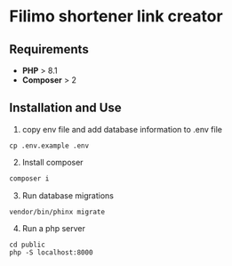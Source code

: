# Filimo shortener link creator

## Requirements
- **PHP** > 8.1
- **Composer** > 2

## Installation and Use
1. copy env file and add database information to .env file 
```
cp .env.example .env
```
2. Install composer
```bash
composer i
```

3. Run database migrations
```
vendor/bin/phinx migrate
```

4. Run a php server
```
cd public
php -S localhost:8000 
```


